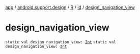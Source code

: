 [app](../../../index.md) / [android.support.design](../../index.md) / [R](../index.md) / [id](index.md) / [design_navigation_view](./design_navigation_view.md)

# design_navigation_view

`static val design_navigation_view: `[`Int`](https://kotlinlang.org/api/latest/jvm/stdlib/kotlin/-int/index.html)
`static val design_navigation_view: `[`Int`](https://kotlinlang.org/api/latest/jvm/stdlib/kotlin/-int/index.html)